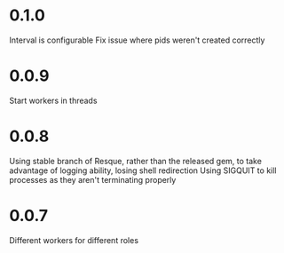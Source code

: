 # 0.1.0
Interval is configurable
Fix issue where pids weren't created correctly

# 0.0.9

Start workers in threads

# 0.0.8

Using stable branch of Resque, rather than the released gem, to take advantage of logging ability, losing shell redirection
Using SIGQUIT to kill processes as they aren't terminating properly


# 0.0.7

Different workers for different roles
